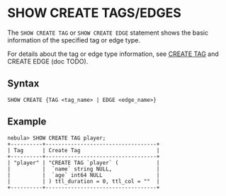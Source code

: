 # SHOW CREATE TAGS/EDGES

The `SHOW CREATE TAG` or `SHOW CREATE EDGE` statement shows the basic information of the specified tag or edge type.

For details about the tag or edge type information, see [CREATE TAG](../../10.tag-statements/1.create-tag.md) and CREATE EDGE (doc TODO).

## Syntax

```ngql
SHOW CREATE {TAG <tag_name> | EDGE <edge_name>}
```

## Example

```ngql
nebula> SHOW CREATE TAG player;
+----------+-----------------------------------+
| Tag      | Create Tag                        |
+----------+-----------------------------------+
| "player" | "CREATE TAG `player` (            |
|          |  `name` string NULL,              |
|          |  `age` int64 NULL                 |
|          | ) ttl_duration = 0, ttl_col = ""  |
+----------+-----------------------------------+
```
